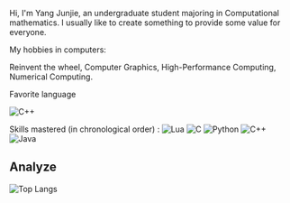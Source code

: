 Hi, I'm Yang Junjie, an undergraduate student majoring in Computational mathematics. I usually like to create something to provide some value for everyone.

My hobbies in computers:

Reinvent the wheel, Computer Graphics, High-Performance Computing, Numerical Computing.

Favorite language

![C++](https://img.shields.io/badge/C++-00599C.svg?logo=c%2B%2B&logoColor=white)

Skills mastered (in chronological order) :
![Lua](https://img.shields.io/badge/Lua-2C2D72.svg?logo=lua&logoColor=white)
![C](https://img.shields.io/badge/C-00599C.svg?logo=c&logoColor=white)
![Python](https://img.shields.io/badge/Python-14354C.svg?logo=python&logoColor=white)
![C++](https://img.shields.io/badge/C++-00599C.svg?logo=c%2B%2B&logoColor=white)
![Java](https://img.shields.io/badge/Java-ED8B00.svg?logo=java&logoColor=white)

## Analyze  
![Top Langs](https://github-readme-stats.vercel.app/api/top-langs/?username=Yang-Junjie&layout=compact)







